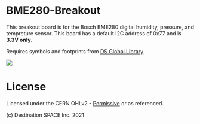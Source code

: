 # BME280-Breakout
This breakout board is for the Bosch BME280 digital humidity, pressure, and tempreture sensor. This board has a default I2C address of 0x77 and is **3.3V only**.

Requires symbols and footprints from [DS Global Library](https://github.com/Destination-SPACE/DS-KiCad-Global-Source)

![](https://github.com/Destination-SPACE/BME280-Breakout-v2/blob/main/bme280Breakout-rev3.jpg)

# License
Licensed under the CERN OHLv2 - [Permissive](https://github.com/Destination-SPACE/BME280-Breakout-v2/blob/main/LICENSE) or as referenced.

(c) Destination SPACE Inc. 2021
